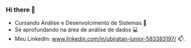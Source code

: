 ### Hi there 👋

- Cursando Análise e Desenvolcimento de Sistemas 🔭
- Se aprofundando na área de análise de dados 💻
- Meu LinkedIn: www.linkedin.com/in/ubiratan-junior-583383197/ 📫.


